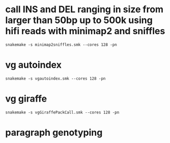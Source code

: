 # call INS and DEL ranging in size from larger than 50bp up to 500k using hifi reads with minimap2 and sniffles

```
snakemake -s minimap2sniffles.smk --cores 128 -pn
```

# vg autoindex

```
snakemake -s vgautoindex.smk --cores 128 -pn
```

# vg giraffe 

```
snakemake -s vgGiraffePackCall.smk --cores 128 -pn
```

# paragraph genotyping

```

```
